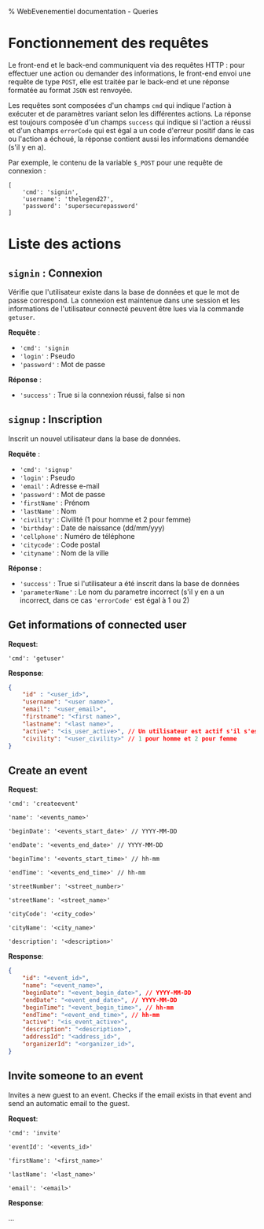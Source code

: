 % WebEvenementiel documentation - Queries

# Fonctionnement des requêtes

Le front-end et le back-end communiquent via des requêtes HTTP : 
pour effectuer une action ou demander des informations, le 
front-end envoi une requête de type `POST`, elle est traitée par 
le back-end et une réponse formatée au format `JSON` est renvoyée.

Les requêtes sont composées d'un champs `cmd` qui indique 
l'action à exécuter et de paramètres variant selon les 
différentes actions. La réponse est toujours composée d'un 
champs `success` qui indique si l'action a réussi et d'un 
champs `errorCode` qui est égal a un code d'erreur positif 
dans le cas ou l'action a échoué, la réponse contient aussi les
informations demandée (s'il y en a).

Par exemple, le contenu de la variable `$_POST` pour une requête 
de connexion :

```
[
    'cmd': 'signin',
    'username': 'thelegend27',
    'password': 'supersecurepassword'
]
```

# Liste des actions

## `signin` : Connexion

Vérifie que l'utilisateur existe dans la base de données et que 
le mot de passe correspond. La connexion est maintenue dans une 
session et les informations de l'utilisateur connecté peuvent 
être lues via la commande `getuser`.

**Requête** :

- `'cmd': 'signin`
- `'login'` : Pseudo
- `'password'` : Mot de passe

**Réponse** :

- `'success'` : True si la connexion réussi, false si non

## `signup` : Inscription

Inscrit un nouvel utilisateur dans la base de données.

**Requête** :

- `'cmd': 'signup'`
- `'login'` : Pseudo
- `'email'` : Adresse e-mail
- `'password'` : Mot de passe
- `'firstName'` : Prénom
- `'lastName'` : Nom
- `'civility'` : Civilité (1 pour homme et 2 pour femme)
- `'birthday'` : Date de naissance (dd/mm/yyy)
- `'cellphone'` : Numéro de téléphone
- `'citycode'` : Code postal
- `'cityname'` : Nom de la ville

**Réponse** :

- `'success'` : True si l'utilisateur a été inscrit dans la base 
de données
- `'parameterName'` : Le nom du parametre incorrect (s'il y en a 
un incorrect, dans ce cas `'errorCode'` est égal à 1 ou 2)

## Get informations of connected user

**Request**:

`'cmd': 'getuser'`

**Response**:

```json
{
    "id" : "<user_id>",
    "username": "<user name>",
    "email": "<user_email>",
    "firstname": "<first name>",
    "lastname": "<last name>",
    "active": "<is_user_active>", // Un utilisateur est actif s'il s'est inscrit
    "civility": "<user_civility>" // 1 pour homme et 2 pour femme
}
```

## Create an event

**Request**:

`'cmd': 'createevent'`

`'name': '<events_name>'`

`'beginDate': '<events_start_date>' // YYYY-MM-DD`

`'endDate': '<events_end_date>' // YYYY-MM-DD`

`'beginTime': '<events_start_time>' // hh-mm`

`'endTime': '<events_end_time>' // hh-mm`

`'streetNumber': '<street_number>'`

`'streetName': '<street_name>'`

`'cityCode': '<city_code>'`

`'cityName': '<city_name>'`

`'description': '<description>'`

**Response**:

```json
{
    "id": "<event_id>",
    "name": "<event_name>",
    "beginDate": "<event_begin_date>", // YYYY-MM-DD
    "endDate": "<event_end_date>", // YYYY-MM-DD
    "beginTime": "<event_begin_time>", // hh-mm
    "endTime": "<event_end_time>", // hh-mm
    "active": "<is_event_active>",
    "description": "<description>",
    "addressId": "<address_id>",
    "organizerId": "<organizer_id>",
}
```

## Invite someone to an event

Invites a new guest to an event. Checks if the email exists in that event and send an automatic email to the guest.

**Request**:

`'cmd': 'invite'`

`'eventId': '<events_id>'`

`'firstName': '<first_name>'`

`'lastName': '<last_name>'`

`'email': '<email>'`

**Response**:

...